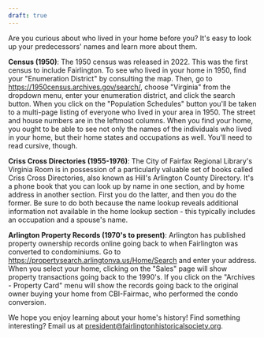 ```yaml
---
draft: true
---
```


Are you curious about who lived in your home before you? It's easy to look up your predecessors' names and learn more about them.

**Census (1950)**: The 1950 census was released in 2022. This was the first census to include Fairlington. To see who lived in your home in 1950, find your "Enumeration District" by consulting the map. Then, go to https://1950census.archives.gov/search/, choose "Virginia" from the dropdown menu, enter your enumeration district, and click the search button. When you click on the "Population Schedules" button you'll be taken to a multi-page listing of everyone who lived in your area in 1950. The street and house numbers are in the leftmost columns. When you find your home, you ought to be able to see not only the names of the individuals who lived in your home, but their home states and occupations as well. You'll need to read cursive, though.

**Criss Cross Directories (1955-1976)**: The City of Fairfax Regional Library's Virginia Room is in possession of a particularly valuable set of books called Criss Cross Directories, also known as Hill's Arlington County Directory. It's a phone book that you can look up by name in one section, and by home address in another section. First you do the latter, and then you do the former. Be sure to do both because the name lookup reveals additional information not available in the home lookup section - this typically includes an occupation and a spouse's name.

**Arlington Property Records (1970's to present)**: Arlington has published property ownership records online going back to when Fairlington was converted to condominiums. Go to https://propertysearch.arlingtonva.us/Home/Search and enter your address. When you select your home, clicking on the "Sales" page will show property transactions going back to the 1990's. If you click on the "Archives - Property Card" menu will show the records going back to the original owner buying your home from CBI-Fairmac, who performed the condo conversion.

We hope you enjoy learning about your home's history! Find something interesting? Email us at president@fairlingtonhistoricalsociety.org.